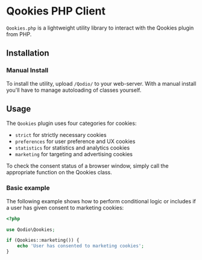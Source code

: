 # Qookies PHP Client

`Qookies.php` is a lightweight utility library to interact with the Qookies plugin from PHP.

## Installation

### Manual Install
To install the utility, upload `/Qodio/` to your web-server. With a manual install you'll have to manage autoloading of classes yourself.

## Usage

The `Qookies` plugin uses four categories for cookies: 
- `strict` for strictly necessary cookies
- `preferences` for user preference and UX cookies
- `statistics` for statistics and analytics cookies
- `marketing` for targeting and advertising cookies

To check the consent status of a browser window, simply call the appropriate function
on the Qookies class.

### Basic example
The following example shows how to perform conditional logic or includes if a user has given consent to 
marketing cookies:
```php
<?php

use Qodio\Qookies;

if (Qookies::marketing()) {
    echo 'User has consented to marketing cookies';
}
``` 
  

